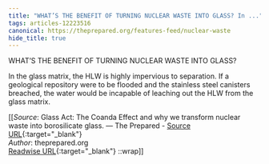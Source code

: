 ```yaml
---
title: "WHAT’S THE BENEFIT OF TURNING NUCLEAR WASTE INTO GLASS? In ..."
tags: articles-12223516
canonical: https://theprepared.org/features-feed/nuclear-waste
hide_title: true
---
```


WHAT’S THE BENEFIT OF TURNING NUCLEAR WASTE INTO GLASS?

In the glass matrix, the HLW is highly impervious to separation. If a geological repository were to be flooded and the stainless steel canisters breached, the water would be incapable of leaching out the HLW from the glass matrix.


[[_Source_: Glass Act: The Coanda Effect and why we transform nuclear waste into borosilicate glass. — The Prepared - [Source URL](https://theprepared.org/features-feed/nuclear-waste){:target="_blank"}<br>
_Author_: theprepared.org<br>
[Readwise URL](https://readwise.io/open/257349201){:target="_blank"}
::wrap]]